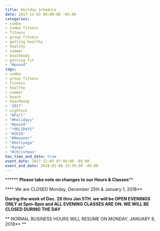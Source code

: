 ```yaml
---
title: Hoilday Schedule
date: 2017-12-03 00:00:00 -05:00
categories:
- zumba
- zumba fitness
- fitness
- group fitness
- getting healthy
- healthy
- summer
- beachbody
- getting fit
- "#pound"
tags:
- zumba
- group fitness
- fitness
- healthy
- summer
- beach
- beachbody
- '2017'
- nightout
- "#Fall"
- "#holidays"
- "#pound"
- "*HOLIDAYS"
- "#2018"
- "#Newyear"
- "#butiyoga"
- "#yoga"
- "#christmas"
has_time_and_date: true
event_date: 2017-12-03 07:00:00 -05:00
event_end_date: 2018-01-08 23:59:00 -05:00
---
```


****** **Please take note on changes to our Hours & Classes****

**** We are CLOSED Monday, December 25th & January 1, 2018**

**During the week of Dec. 26 thru Jan 5TH. we will be OPEN EVENINGS ONLY at 5pm-8pm and ALL EVENING CLASSES ARE ON. WE WILL BE CLOSED DURING THE DAY**



** NORMAL BUSINESS HOURS WILL RESUME ON MONDAY, JANUARY 8, 2018**
**

